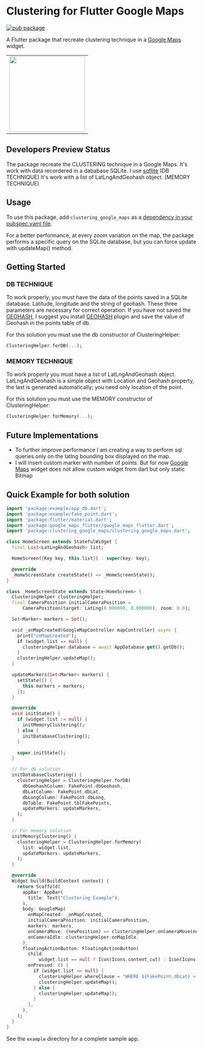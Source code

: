 # Clustering for Flutter Google Maps 

[![pub package](https://img.shields.io/pub/v/clustering_google_maps.svg)](https://pub.dartlang.org/packages/clustering_google_maps)

A Flutter package that recreate clustering technique in a [Google Maps](https://developers.google.com/maps/) widget.

<div style="text-align: center"><table><tr>
  <td style="text-align: center">
  <a href="https://github.com/giandifra/clustering_google_maps/blob/master/example.gif">
    <img src="https://github.com/giandifra/clustering_google_maps/blob/master/example.gif" width="200"/></a>
</td>
</tr></table></div>

## Developers Preview Status
The package recreate the CLUSTERING technique in a Google Maps. 
It's work with data recordered in a dababase SQLite. I use [sqflite](https://pub.dartlang.org/packages/sqflite) (DB TECHNIQUE)
It's work with a list of LatLngAndGeohash object. (MEMORY TECHNIQUE)

## Usage

To use this package, add `clustering_google_maps` as a [dependency in your pubspec.yaml file](https://flutter.io/platform-plugins/).

For a better performance, at every zoom variation on the map, the package performs
a specific query on the SQLite database, but you can force update with updateMap() method.

## Getting Started

### DB TECHNIQUE
To work properly, you must have the data of the points saved in a SQLite database.
Latitude, longitude and the string of geohash. These three parameters are necessary for correct operation.
If you have not saved the [GEOHASH](https://pub.dartlang.org/packages/geohash), I suggest you install [GEOHASH](https://pub.dartlang.org/packages/geohash)
plugin and save the value of Geohash in the points table of db.

For this solution you must use the db constructor of ClusteringHelper:

```dart
ClusteringHelper.forDB(...);
```

### MEMORY TECHNIQUE

To work properly you must have a list of LatLngAndGeohash object. LatLngAndGeohash is a simple object with Location 
and Geohash property, the last is generated automatically; you need only location of the point.

For this solution you must use the MEMORY constructor of ClusteringHelper:

```dart
ClusteringHelper.forMemory(...);
```


## Future Implementations

- To further improve performance I am creating a way to perform sql queries only on the latlng bounding box displayed on the map. 
- I will insert custom marker with number of points. But for now [Google Maps](https://developers.google.com/maps/) widget does not allow
  custom widget from dart but only static Bitmap

## Quick Example for both solution

```dart
import 'package:example/app_db.dart';
import 'package:example/fake_point.dart';
import 'package:flutter/material.dart';
import 'package:google_maps_flutter/google_maps_flutter.dart';
import 'package:clustering_google_maps/clustering_google_maps.dart';

class HomeScreen extends StatefulWidget {
  final List<LatLngAndGeohash> list;

  HomeScreen({Key key, this.list}) : super(key: key);

  @override
  _HomeScreenState createState() => _HomeScreenState();
}

class _HomeScreenState extends State<HomeScreen> {
  ClusteringHelper clusteringHelper;
  final CameraPosition initialCameraPosition =
      CameraPosition(target: LatLng(0.000000, 0.000000), zoom: 0.0);

  Set<Marker> markers = Set();

  void _onMapCreated(GoogleMapController mapController) async {
    print("onMapCreated");
    if (widget.list == null) {
      clusteringHelper.database = await AppDatabase.get().getDb();
    }
    clusteringHelper.updateMap();
  }

  updateMarkers(Set<Marker> markers) {
    setState(() {
      this.markers = markers;
    });
  }

  @override
  void initState() {
    if (widget.list != null) {
      initMemoryClustering();
    } else {
      initDatabaseClustering();
    }

    super.initState();
  }

  // For db solution
  initDatabaseClustering() {
    clusteringHelper = ClusteringHelper.forDB(
      dbGeohashColumn: FakePoint.dbGeohash,
      dbLatColumn: FakePoint.dbLat,
      dbLongColumn: FakePoint.dbLong,
      dbTable: FakePoint.tblFakePoints,
      updateMarkers: updateMarkers,
    );
  }

  // For memory solution
  initMemoryClustering() {
    clusteringHelper = ClusteringHelper.forMemory(
      list: widget.list,
      updateMarkers: updateMarkers,
    );
  }

  @override
  Widget build(BuildContext context) {
    return Scaffold(
      appBar: AppBar(
        title: Text("Clustering Example"),
      ),
      body: GoogleMap(
        onMapCreated: _onMapCreated,
        initialCameraPosition: initialCameraPosition,
        markers: markers,
        onCameraMove: (newPosition) => clusteringHelper.onCameraMove(newPosition, forceUpdate: false),
        onCameraIdle: clusteringHelper.onMapIdle,
      ),
      floatingActionButton: FloatingActionButton(
        child:
            widget.list == null ? Icon(Icons.content_cut) : Icon(Icons.update),
        onPressed: () {
          if (widget.list == null) {
            clusteringHelper.whereClause = "WHERE ${FakePoint.dbLat} > 42.6";
            clusteringHelper.updateMap();
          } else {
            clusteringHelper.updateMap();
          }
        },
      ),
    );
  }
}
```

See the `example` directory for a complete sample app.

